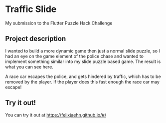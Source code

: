 # Traffic Slide

My submission to the Flutter Puzzle Hack Challenge

## Project description
I wanted to build a more dynamic game then just a normal slide puzzle, so I had an eye on the game element of the police chase
and wanted to implement something similar into my slide puzzle based game. The result is what you can see here. 

A race car escapes the police, and gets hindered by traffic, which has to be removed by the player. If the player does this fast enough the race car may escape!

## Try it out!
You can try it out at https://felixjaehn.github.io/#/

